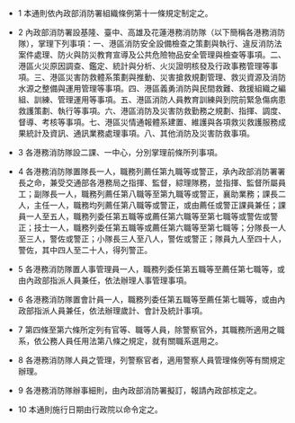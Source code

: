 * 1 本通則依內政部消防署組織條例第十一條規定制定之。

* 2 內政部消防署設基隆、臺中、高雄及花蓮港務消防隊（以下簡稱各港務消防隊），掌理下列事項：一、港區消防安全設備檢查之策劃與執行、違反消防法案件處理、防火與防災教育宣導及公共危險物品安全管理與檢查等事項。二、港區火災原因調查、鑑定、統計與分析、火災證明核發及行政事務管理等事項。三、港區災害防救體系策劃與推動、災害搶救規劃管理、救災資源及消防水源之整備與運用管理等事項。四、港區義勇消防與民間救難、救援組織之編組、訓練、管理運用等事項。五、港區消防人員教育訓練與到院前緊急傷病患救護策劃、執行等事項。六、港區消防及災害防救勤務之規劃、指揮、調度、督導、考核等事項。七、港區災情通報體系建置、維護與各項救災救護服務成果統計及資訊、通訊業務處理事項。八、其他消防及災害防救事項。

* 3 各港務消防隊設二課、一中心，分別掌理前條所列事項。

* 4 各港務消防隊置隊長一人，職務列薦任第九職等或警正，承內政部消防署署長之命，兼受交通部各港務局之指揮、監督，綜理隊務，並指揮、監督所屬員工；副隊長一人，職務列薦任第八職等至第九職等或警正，襄助業務；課長二人，主任一人，職務均列薦任第八職等或警正，或由薦任或警正課員兼任；課員一人至五人，職務列委任第五職等或薦任第六職等至第七職等或警佐或警正；技士一人，職務列委任第五職等或薦任第六職等至第七職等；分隊長一人至三人，警佐或警正；小隊長三人至八人，警佐或警正；隊員九人至四十人，警佐，其中四人至二十人，得列警正。

* 5 各港務消防隊置人事管理員一人，職務列委任第五職等至薦任第七職等，或由內政部指派人員兼任，依法辦理人事管理事項。

* 6 各港務消防隊置會計員一人，職務列委任第五職等至薦任第七職等，或由內政部指派人員兼任，依法辦理歲計、會計及統計事項。

* 7 第四條至第六條所定列有官等、職等人員，除警察官外，其職務所適用之職系，依公務人員任用法第八條之規定，就有關職系選用之。

* 8 各港務消防隊人員之管理，列警察官者，適用警察人員管理條例等有關規定辦理。

* 9 各港務消防隊辦事細則，由內政部消防署擬訂，報請內政部核定之。

* 10 本通則施行日期由行政院以命令定之。

